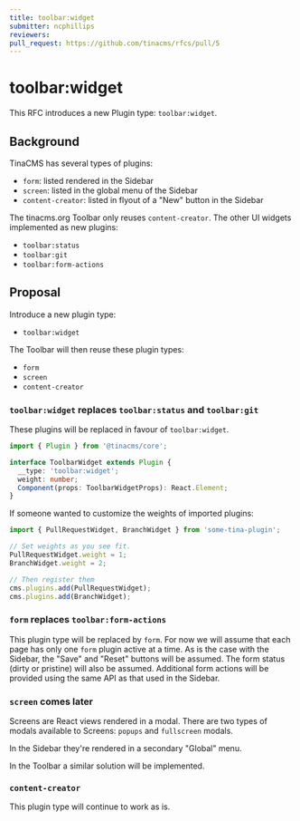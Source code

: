 ```yaml
---
title: toolbar:widget
submitter: ncphillips
reviewers:
pull_request: https://github.com/tinacms/rfcs/pull/5
---
```


# toolbar:widget

This RFC introduces a new Plugin type: `toolbar:widget`.

## Background

TinaCMS has several types of plugins:

- `form`: listed rendered in the Sidebar
- `screen`: listed in the global menu of the Sidebar
- `content-creator`: listed in flyout of a "New" button in the Sidebar

The tinacms.org Toolbar only reuses `content-creator`. The other UI widgets
implemented as new plugins:

- `toolbar:status`
- `toolbar:git`
- `toolbar:form-actions`

## Proposal

Introduce a new plugin type:

- `toolbar:widget`

The Toolbar will then reuse these plugin types:

- `form`
- `screen`
- `content-creator`

### `toolbar:widget` replaces `toolbar:status` and `toolbar:git`

These plugins will be replaced in favour of `toolbar:widget`.

```ts
import { Plugin } from '@tinacms/core';

interface ToolbarWidget extends Plugin {
  __type: 'toolbar:widget';
  weight: number;
  Component(props: ToolbarWidgetProps): React.Element;
}
```

If someone wanted to customize the weights of imported plugins:

```ts
import { PullRequestWidget, BranchWidget } from 'some-tina-plugin';

// Set weights as you see fit.
PullRequestWidget.weight = 1;
BranchWidget.weight = 2;

// Then register them
cms.plugins.add(PullRequestWidget);
cms.plugins.add(BranchWidget);
```

### `form` replaces `toolbar:form-actions`

This plugin type will be replaced by `form`. For now we will assume that each
page has only one `form` plugin active at a time. As is the case with the
Sidebar, the "Save" and "Reset" buttons will be assumed. The form status (dirty
or pristine) will also be assumed. Additional form actions will be provided
using the same API as that used in the Sidebar.

### `screen` comes later

Screens are React views rendered in a modal. There are two types of
modals available to Screens: `popups` and `fullscreen` modals.

In the Sidebar they're rendered in a secondary "Global" menu.

In the Toolbar a similar solution will be implemented.

### `content-creator`

This plugin type will continue to work as is.
